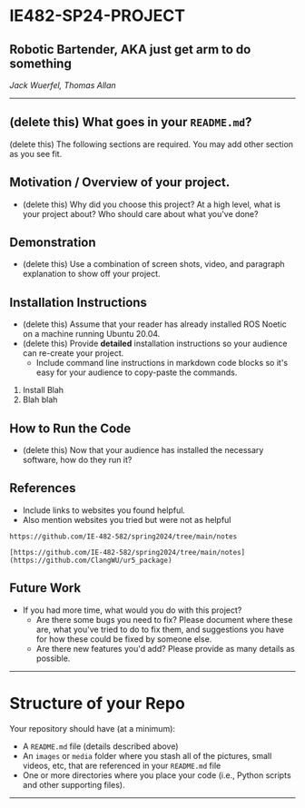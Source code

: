 # IE482-SP24-PROJECT
## Robotic Bartender, AKA just get arm to do something
*Jack Wuerfel, Thomas Allan*

---

## (delete this) What goes in your `README.md`?
(delete this) The following sections are required.  You may add other section as you see fit.

## Motivation / Overview of your project.
- (delete this) Why did you choose this project?   At a high level, what is your project about? Who should care about what you've done? 

## Demonstration
- (delete this) Use a combination of screen shots, video, and paragraph explanation to show off your project.
   
## Installation Instructions
- (delete this) Assume that your reader has already installed ROS Noetic on a machine running Ubuntu 20.04.
- (delete this) Provide **detailed** installation instructions so your audience can re-create your project.
    - Include command line instructions in markdown code blocks so it's easy for your audience to copy-paste the commands.
 
1. Install Blah
2. Blah blah

## How to Run the Code
- (delete this) Now that your audience has installed the necessary software, how do they run it?

## References
- Include links to websites you found helpful.
- Also mention websites you tried but were not as helpful
```
https://github.com/IE-482-582/spring2024/tree/main/notes
```
```
[https://github.com/IE-482-582/spring2024/tree/main/notes](https://github.com/ClangWU/ur5_package)
```
## Future Work
- If you had more time, what would you do with this project?
    - Are there some bugs you need to fix?  Please document where these are, what you've tried to do to fix them, and suggestions you have for how these could be fixed by someone else.
    - Are there new features you'd add?  Please provide as many details as possible.

---
# Structure of your Repo
Your repository should have (at a minimum):
- A `README.md` file (details described above)
- An `images` or `media` folder where you stash all of the pictures, small videos, etc, that are referenced in your `README.md` file
- One or more directories where you place your code (i.e., Python scripts and other supporting files).

--- 


